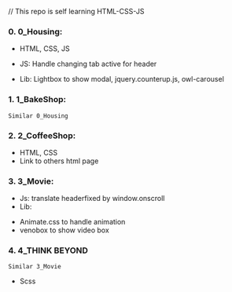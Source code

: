 // This repo is self learning HTML-CSS-JS

### 0. 0_Housing:
- HTML, CSS, JS
+ JS: Handle changing tab active for header
- Lib: Lightbox to show modal, jquery.counterup.js, owl-carousel

### 1. 1_BakeShop:
	Similar 0_Housing

### 2. 2_CoffeeShop:
- HTML, CSS
- Link to others html page

### 3. 3_Movie:
- Js: translate headerfixed by window.onscroll
- Lib: 
+ Animate.css to handle animation
+ venobox to show video box

### 4. 4_THINK BEYOND
	Similar 3_Movie
- Scss